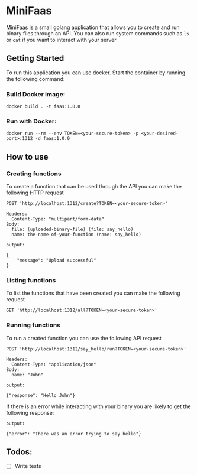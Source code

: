 # MiniFaas
MiniFaas is a small golang application that allows you to create and run binary files through an API. You can also run system commands such as `ls` or `cat` if you want to interact with your server

## Getting Started
To run this application you can use docker. Start the container by running the following command:

### Build Docker image:
```
docker build . -t faas:1.0.0
```

### Run with Docker:
```
docker run --rm --env TOKEN=<your-secure-token> -p <your-desired-port>:1312 -d faas:1.0.0
```

## How to use

### Creating functions
To create a function that can be used through the API you can make the following HTTP request

```
POST 'http://localhost:1312/create?TOKEN=<your-secure-token>'

Headers:
  Content-Type: "multipart/form-data"
Body:
  file: (uploaded-binary-file) (file: say_hello)
  name: the-name-of-your-function (name: say_hello)
```

```
output:

{
    "message": "Upload successful"
}
```

### Listing functions
To list the functions that have been created you can make the following request

```
GET 'http://localhost:1312/all?TOKEN=<your-secure-token>'
```

### Running functions
To run a created function you can use the following API request

```
POST 'http://localhost:1312/say_hello/run?TOKEN=<your-secure-token>'

Headers:
  Content-Type: "application/json"
Body:
  name: "John"
```

```
output:

{"response": "Hello John"}
```

If there is an error while interacting with your binary you are likely to get the following response:
```
output:

{"error": "There was an error trying to say hello"}
```

## Todos:
- [ ] Write tests
